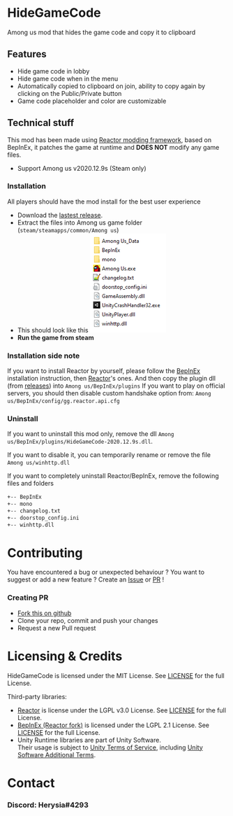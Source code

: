 # HideGameCode

Among us mod that hides the game code and copy it to clipboard

## Features

-   Hide game code in lobby
-   Hide game code when in the menu
-   Automatically copied to clipboard on join, ability to copy again by clicking on the Public/Private button
-   Game code placeholder and color are customizable

## Technical stuff

This mod has been made using [Reactor modding framework](https://github.com/NuclearPowered/Reactor), based on BepInEx, it patches the game at runtime and **DOES NOT** modify any game files.

-   Support Among us v2020.12.9s (Steam only)

### Installation

All players should have the mod install for the best user experience

-   Download the [lastest release](https://github.com/Herysia/HideGameCode/releases/latest).
-   Extract the files into Among us game folder (`steam/steamapps/common/Among us`)
-   This should look like this
    ![looklikethis](./Visuals/looklikethis.png)
-   **Run the game from steam**

### Installation side note

If you want to install Reactor by yourself, please follow the [BepInEx](https://docs.reactor.gg/docs/basic/install_bepinex) installation instruction, then [Reactor](https://docs.reactor.gg/docs/basic/install_reactor)'s ones. And then copy the plugin dll (from [releases](https://github.com/Herysia/HideGameCode/releases/latest)) into `Among us/BepInEx/plugins`
If you want to play on official servers, you should then disable custom handshake option from: `Among us/BepInEx/config/gg.reactor.api.cfg`

### Uninstall

If you want to uninstall this mod only, remove the dll `Among us/BepInEx/plugins/HideGameCode-2020.12.9s.dll`.

If you want to disable it, you can temporarily rename or remove the file `Among us/winhttp.dll`

If you want to completely uninstall Reactor/BepInEx, remove the following files and folders

```
+-- BepInEx
+-- mono
+-- changelog.txt
+-- doorstop_config.ini
+-- winhttp.dll
```

# Contributing

You have encountered a bug or unexpected behaviour ? You want to suggest or add a new feature ? Create an [Issue](https://github.com/Herysia/HideGameCode/issues) or [PR](https://github.com/Herysia/HideGameCode/pulls) !

### Creating PR

-   [Fork this on github](https://github.com/Herysia/HideGameCode/fork)
-   Clone your repo, commit and push your changes
-   Request a new Pull request

# Licensing & Credits

HideGameCode is licensed under the MIT License. See [LICENSE](LICENSE.md) for the full License.

Third-party libraries:

-   [Reactor](https://github.com/NuclearPowered/Reactor) is license under the LGPL v3.0 License. See [LICENSE](https://github.com/NuclearPowered/Reactor/blob/master/LICENSE) for the full License.
-   [BepInEx (Reactor fork)](https://github.com/NuclearPowered/BepInEx) is licensed under the LGPL 2.1 License. See [LICENSE](https://github.com/NuclearPowered/BepInEx/blob/master/LICENSE) for the full License.
-   Unity Runtime libraries are part of Unity Software.  
    Their usage is subject to [Unity Terms of Service](https://unity3d.com/legal/terms-of-service), including [Unity Software Additional Terms](https://unity3d.com/legal/terms-of-service/software).

# Contact

### Discord: Herysia#4293
